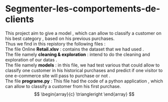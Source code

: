 # Segmenter-les-comportements-de-clients
This project aim to give a model , which can allow to classify a customer on his best category , based on his previous purchases.  
Thus we find in this repistory the following files :  
The file Online <font color=black>**Retail.xlsv**</font> : contains the dataset that we had used .  
The file namely <font color=black>**cleaning & exploration** </font>: intend to do the cleaning and exploration of our datas .  
The file namely <font color=black>**models** </font> : in this file, we had test various that could allow to classify one customer in his historical purchases and predict if one visitor to one e-commerce site will pass to purchase or not .  
The file <font color=black>**programe.py**</font> : This file had the code of a python application , which can allow to classify a customer from his first purchase. 
$$ 
\begin{array}{c} \triangleright \end{array} $$ 
